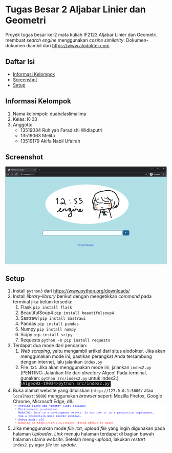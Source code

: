 # Tugas Besar 2 Aljabar Linier dan Geometri
Proyek tugas besar ke-2 mata kuliah IF2123 Aljabar Linier dan Geometri, membuat *search engine* menggunakan *cosine similarity*. Dokumen-dokumen diambil dari https://www.alodokter.com.
## Daftar Isi
- [Informasi Kelompok](#informasi-kelompok)
- [Screenshot](#screenshot)
- [Setup](#setup)
## Informasi Kelompok
1. Nama kelompok: duabelaslimalima
2. Kelas: K-03
3. Anggota:
    - 13519034 Ruhiyah Faradishi Widiaputri
    - 13519063 Melita
    - 13519179 Akifa Nabil Ufairah
## Screenshot
![Screenshot Search Engine](screenshot.png?raw=true "Screenshot Search Engine")
## Setup
1. Install `python3` dari https://www.python.org/downloads/
2. Install *library-library* berikut dengan mengetikkan *command* pada terminal jika belum tersedia:
    1. Flask `pip install flask`
    2. BeautifulSoup4 `pip install beautifulsoup4`
    3. Sastrawi `pip install Sastrawi`
    4. Pandas `pip install pandas`
    5. Numpy `pip install numpy`
    6. Scipy `pip install scipy`
    7. Requests `python -m pip install requests`
3. Terdapat dua mode dari pencarian:
    1. *Web scraping*, yaitu mengambil artikel dari situs alodokter. Jika akan menggunakan mode ini, pastikan perangkat Anda tersambung dengan internet, lalu jalankan `index.py`
    2. File .txt. Jika akan menggunakan mode ini, jalankan `index2.py`
 (PENTING: Jalankan file dari *directory* Algeo! Pada terminal, gunakan: `python src/index2.py` untuk index2.)
 ![Contoh menjalankan program](screenshot3.png?raw=true "Contoh menjalankan program")
4. Buka alamat website yang dituliskan (`http://127.0.0.1:5000/` atau `localhost:5000`) menggunakan *browser* seperti Mozilla Firefox, Google Chrome, Microsoft Edge, dll.
![Contoh alamat website](screenshot2.png?raw=true "Contoh alamat website")
5. Jika menggunakan mode *file* .txt, *upload file* yang ingin digunakan pada halaman *Uploader*. *Link* menuju halaman terdapat di bagian bawah halaman utama *website*. Setelah meng-*upload*, lakukan *restart* `index2.py` agar *file* ter-*update*.
